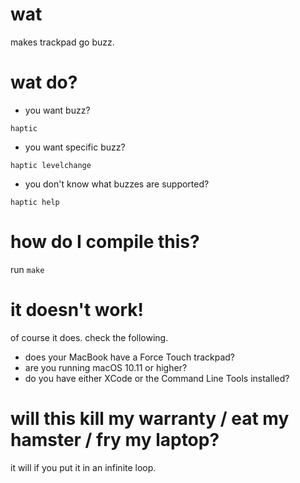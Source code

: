 # wat

makes trackpad go buzz.

# wat do?

* you want buzz?

```
haptic
```

* you want specific buzz?

```
haptic levelchange
```

* you don't know what buzzes are supported?

```
haptic help
```

# how do I compile this?

run `make`

# it doesn't work!

of course it does. check the following.

* does your MacBook have a Force Touch trackpad?
* are you running macOS 10.11 or higher?
* do you have either XCode or the Command Line Tools installed?

# will this kill my warranty / eat my hamster / fry my laptop?

it will if you put it in an infinite loop.
